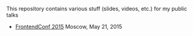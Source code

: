 This repository contains various stuff (slides, videos, etc.) for my public talks

- [FrontendConf 2015](FrontendConf2015/README.md) Moscow, May 21, 2015